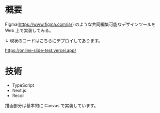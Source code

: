 # 概要

Figma(https://www.figma.com/ja/) のような共同編集可能なデザインツールを Web 上で実装してみる。

↓ 現状のコードはこちらにデプロイしてあります。

https://online-slide-test.vercel.app/

# 技術

- TypeScript
- Next.js
- Recoil

描画部分は基本的に Canvas で実装しています。
